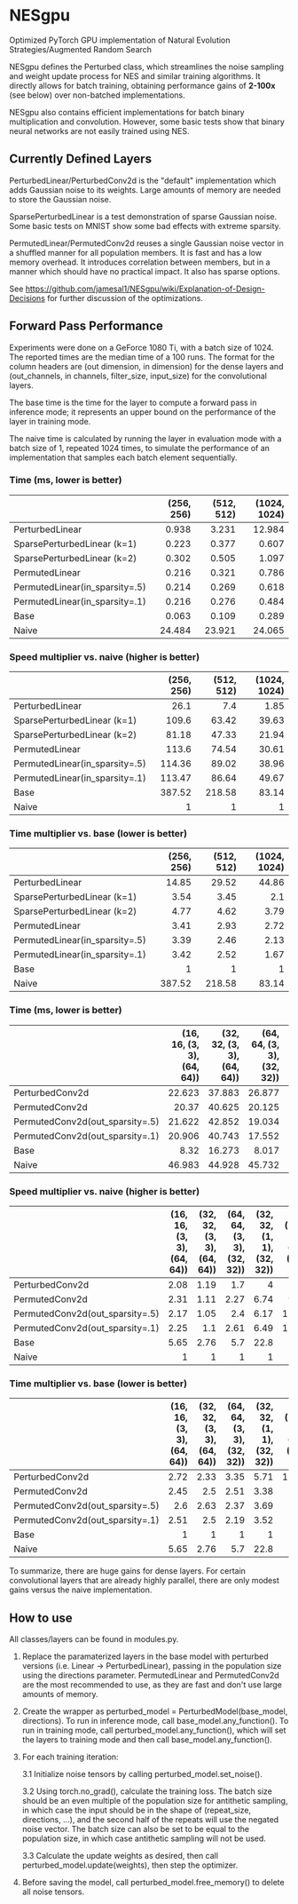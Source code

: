 # NESgpu
Optimized PyTorch GPU implementation of Natural Evolution Strategies/Augmented Random Search

NESgpu defines the Perturbed class, which streamlines the noise sampling and weight update process for NES and similar training algorithms. It directly allows for batch training, obtaining performance gains of **2-100x** (see below) over non-batched implementations.

NESgpu also contains efficient implementations for batch binary multiplication and convolution. However, some basic tests show that binary neural networks are not easily trained using NES.

## Currently Defined Layers

PerturbedLinear/PerturbedConv2d is the "default" implementation which adds Gaussian noise to its weights. Large amounts of memory are needed to store the Gaussian noise.

SparsePerturbedLinear is a test demonstration of sparse Gaussian noise. Some basic tests on MNIST show some bad effects with extreme sparsity.

PermutedLinear/PermutedConv2d reuses a single Gaussian noise vector in a shuffled manner for all population members. It is fast and has a low memory overhead. It introduces correlation between members, but in a manner which should have no practical impact. It also has sparse options.


See https://github.com/jamesal1/NESgpu/wiki/Explanation-of-Design-Decisions for further discussion of the optimizations.

## Forward Pass Performance
Experiments were done on a GeForce 1080 Ti, with a batch size of 1024. The reported times are the median time of a 100 runs. The format for the column headers are (out dimension, in dimension) for the dense layers and (out_channels, in channels, filter_size, input_size) for the convolutional layers. 

The base time is the time for the layer to compute a forward pass in inference mode; it represents an upper bound on the performance of the layer in training mode.

The naive time is calculated by running the layer in evaluation mode with a batch size of 1, repeated 1024 times, to simulate the performance of an implementation that samples each batch element sequentially.
### Time (ms, lower is better)
|                                |   (256, 256) |   (512, 512) |   (1024, 1024) |
|:-------------------------------|-------------:|-------------:|---------------:|
| PerturbedLinear                |        0.938 |        3.231 |         12.984 |
| SparsePerturbedLinear (k=1)    |        0.223 |        0.377 |          0.607 |
| SparsePerturbedLinear (k=2)    |        0.302 |        0.505 |          1.097 |
| PermutedLinear                 |        0.216 |        0.321 |          0.786 |
| PermutedLinear(in_sparsity=.5) |        0.214 |        0.269 |          0.618 |
| PermutedLinear(in_sparsity=.1) |        0.216 |        0.276 |          0.484 |
| Base                           |        0.063 |        0.109 |          0.289 |
| Naive                          |       24.484 |       23.921 |         24.065 |
### Speed multiplier vs. naive (higher is better)
|                                |   (256, 256) |   (512, 512) |   (1024, 1024) |
|:-------------------------------|-------------:|-------------:|---------------:|
| PerturbedLinear                |        26.1  |         7.4  |           1.85 |
| SparsePerturbedLinear (k=1)    |       109.6  |        63.42 |          39.63 |
| SparsePerturbedLinear (k=2)    |        81.18 |        47.33 |          21.94 |
| PermutedLinear                 |       113.6  |        74.54 |          30.61 |
| PermutedLinear(in_sparsity=.5) |       114.36 |        89.02 |          38.96 |
| PermutedLinear(in_sparsity=.1) |       113.47 |        86.64 |          49.67 |
| Base                           |       387.52 |       218.58 |          83.14 |
| Naive                          |         1    |         1    |           1    |
### Time multiplier vs. base (lower is better)
|                                |   (256, 256) |   (512, 512) |   (1024, 1024) |
|:-------------------------------|-------------:|-------------:|---------------:|
| PerturbedLinear                |        14.85 |        29.52 |          44.86 |
| SparsePerturbedLinear (k=1)    |         3.54 |         3.45 |           2.1  |
| SparsePerturbedLinear (k=2)    |         4.77 |         4.62 |           3.79 |
| PermutedLinear                 |         3.41 |         2.93 |           2.72 |
| PermutedLinear(in_sparsity=.5) |         3.39 |         2.46 |           2.13 |
| PermutedLinear(in_sparsity=.1) |         3.42 |         2.52 |           1.67 |
| Base                           |         1    |         1    |           1    |
| Naive                          |       387.52 |       218.58 |          83.14 |


### Time (ms, lower is better)
|                                       |   (16, 16, (3, 3), (64, 64)) |   (32, 32, (3, 3), (64, 64)) |   (64, 64, (3, 3), (32, 32)) |   (32, 32, (1, 1), (32, 32)) |   (1024, 1024, (1, 1), (1, 1)) |
|:--------------------------------------|-----------------------------:|-----------------------------:|-----------------------------:|-----------------------------:|-------------------------------:|
| PerturbedConv2d                       |                       22.623 |                       37.883 |                       26.877 |                       10.466 |                         83.89  |
| PermutedConv2d                        |                       20.37  |                       40.625 |                       20.125 |                        6.205 |                          1.565 |
| PermutedConv2d(out_sparsity=.5) |                       21.622 |                       42.852 |                       19.034 |                        6.773 |                          1.218 |
| PermutedConv2d(out_sparsity=.1) |                       20.906 |                       40.743 |                       17.552 |                        6.447 |                          1.178 |
| Base                                  |                        8.32  |                       16.273 |                        8.017 |                        1.834 |                          0.719 |
| Naive                                 |                       46.983 |                       44.928 |                       45.732 |                       41.82  |                        146.832 |
### Speed multiplier vs. naive (higher is better)
|                                       |   (16, 16, (3, 3), (64, 64)) |   (32, 32, (3, 3), (64, 64)) |   (64, 64, (3, 3), (32, 32)) |   (32, 32, (1, 1), (32, 32)) |   (1024, 1024, (1, 1), (1, 1)) |
|:--------------------------------------|-----------------------------:|-----------------------------:|-----------------------------:|-----------------------------:|-------------------------------:|
| PerturbedConv2d                       |                         2.08 |                         1.19 |                         1.7  |                         4    |                           1.75 |
| PermutedConv2d                        |                         2.31 |                         1.11 |                         2.27 |                         6.74 |                          93.85 |
| PermutedConv2d(out_sparsity=.5) |                         2.17 |                         1.05 |                         2.4  |                         6.17 |                         120.52 |
| PermutedConv2d(out_sparsity=.1) |                         2.25 |                         1.1  |                         2.61 |                         6.49 |                         124.64 |
| Base                                  |                         5.65 |                         2.76 |                         5.7  |                        22.8  |                         204.2  |
| Naive                                 |                         1    |                         1    |                         1    |                         1    |                           1    |
### Time multiplier vs. base (lower is better)
|                                       |   (16, 16, (3, 3), (64, 64)) |   (32, 32, (3, 3), (64, 64)) |   (64, 64, (3, 3), (32, 32)) |   (32, 32, (1, 1), (32, 32)) |   (1024, 1024, (1, 1), (1, 1)) |
|:--------------------------------------|-----------------------------:|-----------------------------:|-----------------------------:|-----------------------------:|-------------------------------:|
| PerturbedConv2d                       |                         2.72 |                         2.33 |                         3.35 |                         5.71 |                         116.66 |
| PermutedConv2d                        |                         2.45 |                         2.5  |                         2.51 |                         3.38 |                           2.18 |
| PermutedConv2d(out_sparsity=.5) |                         2.6  |                         2.63 |                         2.37 |                         3.69 |                           1.69 |
| PermutedConv2d(out_sparsity=.1) |                         2.51 |                         2.5  |                         2.19 |                         3.52 |                           1.64 |
| Base                                  |                         1    |                         1    |                         1    |                         1    |                           1    |
| Naive                                 |                         5.65 |                         2.76 |                         5.7  |                        22.8  |                         204.2  |



To summarize, there are huge gains for dense layers. For certain convolutional layers that are already highly parallel, there are only modest gains versus the naive implementation.

## How to use
All classes/layers can be found in modules.py.

1. Replace the paramaterized layers in the base model with perturbed versions (i.e. Linear -> PerturbedLinear), passing in the population size using the directions parameter. PermutedLinear and PermutedConv2d are the most recommended to use, as they are fast and don't use large amounts of memory.

2. Create the wrapper as perturbed_model = PerturbedModel(base_model, directions). To run in inference mode, call base_model.any_function(). To run in training mode, call perturbed_model.any_function(), which will set the layers to training mode and then call base_model.any_function().

3. For each training iteration:

    3.1 Initialize noise tensors by calling perturbed_model.set_noise().
    
    3.2 Using torch.no_grad(), calculate the training loss. The batch size should be an even multiple of the population size for antithetic sampling, in which case the input should be in the shape of (repeat_size, directions, ...), and the second half of the repeats will use the negated noise vector. The batch size can also be set to be equal to the population size, in which case antithetic sampling will not be used.
    
    3.3 Calculate the update weights as desired, then call perturbed_model.update(weights), then step the optimizer.
    
4. Before saving the model, call perturbed_model.free_memory() to delete all noise tensors.
